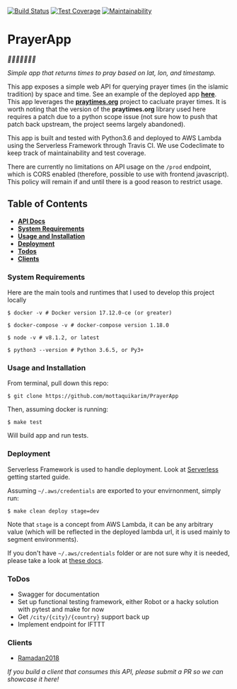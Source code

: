 [![Build Status](https://travis-ci.org/mottaquikarim/PrayerApp.svg?branch=master)](https://travis-ci.org/mottaquikarim/PrayerApp) [![Test Coverage](https://api.codeclimate.com/v1/badges/3797d09b2aee38a8b56e/test_coverage)](https://codeclimate.com/github/mottaquikarim/PrayerApp/test_coverage) [![Maintainability](https://api.codeclimate.com/v1/badges/3797d09b2aee38a8b56e/maintainability)](https://codeclimate.com/github/mottaquikarim/PrayerApp/maintainability)

# PrayerApp

*🎉🎈🎂🍾🎊🍻💃*

*Simple app that returns times to pray based on lat, lon, and timestamp.*

This app exposes a simple web API for querying prayer times (in the islamic tradition) by space and time. See an example of the deployed app **[here](https://8ldbpgh8mh.execute-api.us-east-1.amazonaws.com/prod/location/40.7128/-74.0059)**. This app leverages the **[praytimes.org](http://praytimes.org/manual)** project to cacluate prayer times. It is worth noting that the version of the **praytimes.org** library used here requires a patch due to a python scope issue (not sure how to push that patch back upstream, the project seems largely abandoned).

This app is built and tested with Python3.6 and deployed to AWS Lambda using the Serverless Framework through Travis CI. We 
use Codeclimate to keep track of maintainability and test coverage.

There are currently no limitations on API usage on the `/prod` endpoint, which is CORS enabled (therefore, possible to use with frontend javascript). This policy will remain if and until there is a good reason to restrict usage.

## Table of Contents
* **[API Docs](https://mottaquikarim.github.io/PrayerApp/docs/index.html)**
* **[System Requirements](#system-requirements)**
* **[Usage and Installation](#usage-and-installation)**
* **[Deployment](#deployment)**
* **[Todos](#todos)**
* **[Clients](#clients)**

### System Requirements

Here are the main tools and runtimes that I used to develop this project locally

```
$ docker -v # Docker version 17.12.0-ce (or greater)

$ docker-compose -v # docker-compose version 1.18.0

$ node -v # v8.1.2, or latest

$ python3 --version # Python 3.6.5, or Py3+
```

### Usage and Installation

From terminal, pull down this repo:

```
$ git clone https://github.com/mottaquikarim/PrayerApp
```

Then, assuming docker is running:

```
$ make test
```

Will build app and run tests. 

### Deployment

Serverless Framework is used to handle deployment. Look at [Serverless](https://serverless.com/framework/docs/getting-started/) getting started guide. 

Assuming `~/.aws/credentials` are exported to your envirnonment, simply run:

```
$ make clean deploy stage=dev
```

Note that `stage` is a concept from AWS Lambda, it can be any arbitrary value (which will be reflected in the deployed lambda url, it is used mainly to segment environments).

If you don't have `~/.aws/credentials` folder or are not sure why it is needed, please take a look at [these docs](https://serverless.com/framework/docs/providers/aws/cli-reference/).

### ToDos

* Swagger for documentation
* Set up functional testing framework, either Robot or a hacky solution with pytest and make for now
* Get `/city/{city}/{country}` support back up
* Implement endpoint for IFTTT

### Clients

* [Ramadan2018](https://github.com/mottaquikarim/Ramadan2018)

*If you build a client that consumes this API, please submit a PR so we can showcase it here!*
